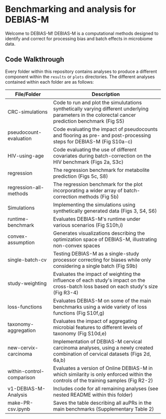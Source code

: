 



# Benchmarking and analysis for DEBIAS-M

Welcome to DEBIAS-M! DEBIAS-M is a computational methods designed to identify and correct for processing bias and batch effects in microbiome data. 

## Code Walkthrough
Every folder within this repository contains analyses to produce a different component within the `results` or `plots` directories. The different analyses contained within each folder are as follows:

| File/Folder | Description |
|--|--|
|CRC-simulations	 |   Code to run and plot the  simulutations synthetically varying different underlying parameters in the colorectal cancer prediction benchmark (Fig S5)|	
| pseudocount-evaluation | Code evaluating the impact of pseudocounts and flooring as pre- and post-processing steps for DEBIAS-M (Fig S10a-c)|
|HIV-using-age	| Code evaluating the use of different covariates during batch-correction on the HIV benchmark (Figs 2a, S3c)|
|regression| The regression benchmark for metabolite prediction (Figs 5c, S8)|
|regression-all-methods| The regression benchmark for the plot incorporating a wider array of batch-correction methods (Fig 5b)|
|Simulations | Implementing the simulations using synthetically generated data (Figs 3, S4, S6) |
|runtime-benchmark| Evaluates DEBIAS-M's runtime under various scenarios (Fig S10h,i)|
|convex-assumption | Generates visualizations describing the optimization space of DEBIAS-M, illustrating non-convex spaces |
| single-batch-cv| Testing DEBIAS-M as a single-study processor correcting for biases while only considering a single batch (Fig S9b)| 
|study-weighting | Evaluates the impact of weighting the influence of each study's impact on the cross-batch loss based on each study's size (Fig R3-4)|
|loss-functions	| Evaluates DEBIAS-M on some of the main benchmarks using a wide variety of loss functions (Fig S10f,g)|	
|taxonomy-aggregation | Evaluates the impact of aggregating microbial features to different levels of taxonomy (Fig S10d,e)|
|new-cervix-carcinoma | Implementation of DEBIAS-M cervical carcinoma analyses, using a newly created combination of cervical datasets (Figs 2d, 6a,b)|
| within-control-comparison | Evaluates a version of Online DEBIAS-M in which similarity is only enforced within the controls of the training samples (Fig R2-2)|
| v1-DEBIAS-M-Analysis | Includes code for all remaining analyses (see nested README within this folder) |
| make-PR-csv.ipynb | Saves the table describing all auPRs in the main benchmarks (Supplementary Table 2) |

